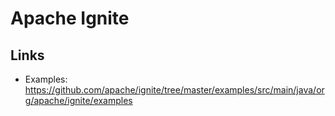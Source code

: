 # Apache Ignite


## Links

* Examples: https://github.com/apache/ignite/tree/master/examples/src/main/java/org/apache/ignite/examples
